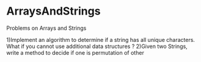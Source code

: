 # ArraysAndStrings
Problems on Arrays and Strings

1)Implement an algorithm to determine if a string has all unique characters. What if you cannot use additional data structures ?
2)Given two Strings, write a method to decide if one is permutation of other
